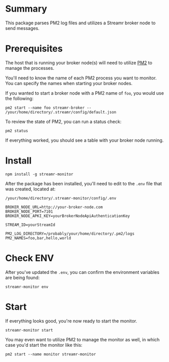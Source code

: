 # Summary

This package parses PM2 log files and utilizes a Streamr broker node to send messages.

# Prerequisites

The host that is running your broker node(s) will need to utilize [PM2](https://pm2.io/docs/runtime/guide/installation/) to manage the processes. 

You'll need to know the name of each PM2 process you want to monitor. You can specify the names when 
starting your broker nodes.

If you wanted to start a broker node with a PM2 name of `foo`, you would use the following:

`pm2 start --name foo streamr-broker -- /your/home/directory/.streamr/config/default.json`

To review the state of PM2, you can run a status check:

`pm2 status`

If everything worked, you should see a table with your broker node running.

# Install

`npm install -g streamr-monitor`

After the package has been installed, you'll need to edit to the `.env` file that was created, located at:

`/your/home/directory/.streamr-monitor/config/.env`

```
BROKER_NODE_URL=http://your-broker-node.com
BROKER_NODE_PORT=7101
BROKER_NODE_APKI_KEY=yourBrokerNodeApiAuthenticationKey

STREAM_ID=yourStreamId

PM2_LOG_DIRECTORY=/probably/your/home/directory/.pm2/logs
PM2_NAMES=foo,bar,hello,world
```

# Check ENV

After you've updated the `.env`, you can confirm the environment variables are being found:

`streamr-monitor env`

# Start

If everything looks good, you're now ready to start the monitor.

`streamr-monitor start` 

You may even want to utilize PM2 to manage the monitor as well, in which case you'd start the monitor like this:

`pm2 start --name monitor streamr-monitor`
